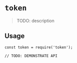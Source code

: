 # `token`

> TODO: description

## Usage

```
const token = require('token');

// TODO: DEMONSTRATE API
```
